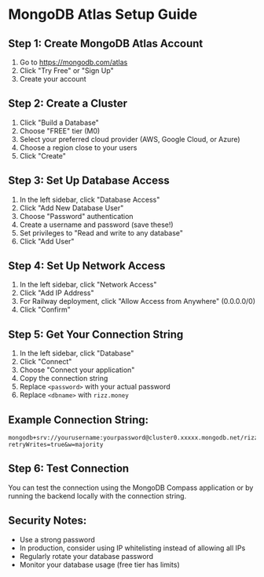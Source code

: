 # MongoDB Atlas Setup Guide

## Step 1: Create MongoDB Atlas Account
1. Go to https://mongodb.com/atlas
2. Click "Try Free" or "Sign Up"
3. Create your account

## Step 2: Create a Cluster
1. Click "Build a Database"
2. Choose "FREE" tier (M0)
3. Select your preferred cloud provider (AWS, Google Cloud, or Azure)
4. Choose a region close to your users
5. Click "Create"

## Step 3: Set Up Database Access
1. In the left sidebar, click "Database Access"
2. Click "Add New Database User"
3. Choose "Password" authentication
4. Create a username and password (save these!)
5. Set privileges to "Read and write to any database"
6. Click "Add User"

## Step 4: Set Up Network Access
1. In the left sidebar, click "Network Access"
2. Click "Add IP Address"
3. For Railway deployment, click "Allow Access from Anywhere" (0.0.0.0/0)
4. Click "Confirm"

## Step 5: Get Your Connection String
1. In the left sidebar, click "Database"
2. Click "Connect"
3. Choose "Connect your application"
4. Copy the connection string
5. Replace `<password>` with your actual password
6. Replace `<dbname>` with `rizz.money`

## Example Connection String:
```
mongodb+srv://yourusername:yourpassword@cluster0.xxxxx.mongodb.net/rizz.money?retryWrites=true&w=majority
```

## Step 6: Test Connection
You can test the connection using the MongoDB Compass application or by running the backend locally with the connection string.

## Security Notes:
- Use a strong password
- In production, consider using IP whitelisting instead of allowing all IPs
- Regularly rotate your database password
- Monitor your database usage (free tier has limits) 